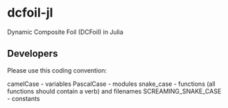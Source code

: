 # dcfoil-jl
Dynamic Composite Foil (DCFoil) in Julia

## Developers

Please use this coding convention:

camelCase - variables
PascalCase - modules
snake_case - functions (all functions should contain a verb) and filenames
SCREAMING_SNAKE_CASE - constants
